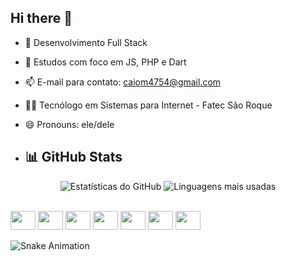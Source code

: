 ## Hi there 👋

- 🔭 Desenvolvimento Full Stack
- 🌱 Estudos com foco em JS, PHP e Dart
- 📫 E-mail para contato: caiom4754@gmail.com
- 🧑‍🎓 Tecnólogo em Sistemas para Internet - Fatec São Roque
- 😄 Pronouns: ele/dele

- ## 📊 GitHub Stats

<p align="center">
  <img src="https://github-readme-stats.vercel.app/api?username=caiom4754&show_icons=true&theme=ocean_dark&locale=pt-br" alt="Estatísticas do GitHub" />

  <img src="https://github-readme-stats.vercel.app/api/top-langs/?username=caiom4754&layout=compact&theme=ocean_dark&hide=c%2B%2B,c,cmake,Swift,objective-c" alt="Linguagens mais usadas" />
</p>

<div style="display:inline_block"><br>
  <img aling="center" height=30 width=40 src="https://cdn.jsdelivr.net/gh/devicons/devicon@latest/icons/javascript/javascript-original.svg" />
  <img aling="center" height=30 width=40 src="https://cdn.jsdelivr.net/gh/devicons/devicon@latest/icons/php/php-original.svg" />
  <img aling="center" height=30 width=40 src="https://cdn.jsdelivr.net/gh/devicons/devicon@latest/icons/insomnia/insomnia-original.svg" />
  <img aling="center" height=30 width=40 src="https://cdn.jsdelivr.net/gh/devicons/devicon@latest/icons/mysql/mysql-original.svg" />
  <img aling="center" height=30 width=40 src="https://cdn.jsdelivr.net/gh/devicons/devicon@latest/icons/dart/dart-original.svg" />
  <img aling="center" height=30 width=40 src="https://cdn.jsdelivr.net/gh/devicons/devicon@latest/icons/html5/html5-original.svg" />
  <img aling="center" height=30 width=40 src="https://cdn.jsdelivr.net/gh/devicons/devicon@latest/icons/bootstrap/bootstrap-original.svg" />
</div>

![Snake Animation](https://github.com/caiom4754/caiom4754/blob/main/output/github-contribution-grid-snake.svg)
